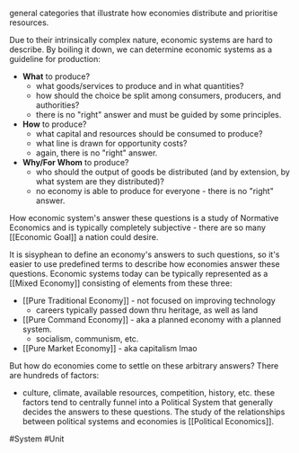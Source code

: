 general categories that illustrate how economies distribute and prioritise resources.

Due to their intrinsically complex nature, economic systems are hard to describe. By boiling it down, we can determine economic systems as a guideline for production:

- **What** to produce?
	- what goods/services to produce and in what quantities?
	- how should the choice be split among consumers, producers, and authorities?
	- there is no "right" answer and must be guided by some principles.
- **How** to produce?
	- what capital and resources should be consumed to produce?
	- what line is drawn for opportunity costs?
	- again, there is no "right" answer.
- **Why/For Whom** to produce?
	- who should the output of goods be distributed (and by extension, by what system are they distributed)?
	- no economy is able to produce for everyone - there is no "right" answer.

How economic system's answer these questions is a study of Normative Economics and is typically completely subjective - there are so many [[Economic Goal]] a nation could desire.

It is sisyphean to define an economy's answers to such questions, so it's easier to use predefined terms to describe how economies answer these questions.
Economic systems today can be typically represented as a [[Mixed Economy]] consisting of elements from these three:

- [[Pure Traditional Economy]] - not focused on improving technology
	- careers typically passed down thru heritage, as well as land
- [[Pure Command Economy]] - aka a planned economy with a planned system.
	- socialism, communism, etc.
- [[Pure Market Economy]] - aka capitalism lmao

But how do economies come to settle on these arbitrary answers? There are hundreds of factors:
- culture, climate, available resources, competition, history, etc. 
these factors tend to centrally funnel into a Political System that generally decides the answers to these questions. The study of the relationships between political systems and economies is [[Political Economics]].

#System #Unit